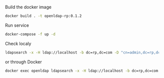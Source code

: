 Build the docker image
```bash
docker build . -t openldap-rp:0.1.2
```

Run service
```bash
docker-compose -f up -d
```

Check localy
```bash
ldapsearch -x -H ldap://localhost -b dc=rp,dc=com -D "cn=admin,dc=rp,dc=com" -w rpadminpass
```
or through Docker
```bash
docker exec openldap ldapsearch -x -H ldap://localhost -b dc=rp,dc=com -D "cn=admin,dc=rp,dc=com" -w rpadminpass
```
